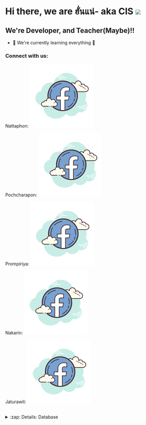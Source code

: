 # Hi there, we are ฮั่นแน่- aka CIS <img src="https://media.giphy.com/media/hvRJCLFzcasrR4ia7z/giphy.gif" width="25px">

## We're Developer, and Teacher(Maybe)!!

- 🌱 We're currently learning everything 🤣


### Connect with us:

Nattaphon: [![website](./img/facebook.svg)](https://www.facebook.com/nattapon.wongpoomee)
&nbsp;&nbsp;<br />

Pochcharapon: [![website](./img/facebook.svg)](https://www.facebook.com/profile.php?id=100007749335246)
&nbsp;&nbsp;<br />

Prompiriya: [![website](./img/facebook.svg)](https://www.facebook.com/CPT.C4P741N)
&nbsp;&nbsp;<br />

Nakarin: [![website](./img/facebook.svg)](https://www.facebook.com/nanping.nakharin)
&nbsp;&nbsp;<br />

Jaturawit: [![website](./img/facebook.svg)](https://www.facebook.com/profile.php?id=100009337702555)

<br />
<details>
  <summary>:zap: Details: Database</summary>
<!--START_SECTION:activity-->
1. user -->id(int(11)), username(varchar(255)), password(varchar(255)), email(varchar(255)), question(varchar(255)), answer(varchar(255)), bio(varchar(255))
<br />
2. post -->id_post(int(11)), id_post(int(11)), title(varchar(255)), content(longtext)
  ⚠⚠ id_post => set as foreign key ref from user:id
<!--END_SECTION:activity-->

</details>
